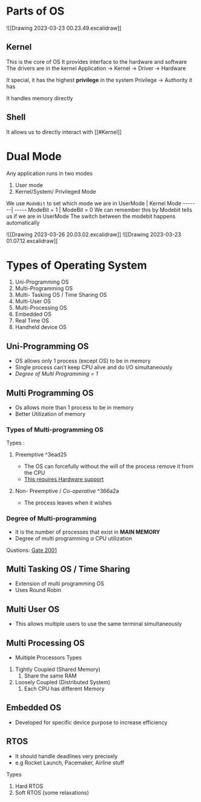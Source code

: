 # Parts of OS
![[Drawing 2023-03-23 00.23.49.excalidraw]]  
## Kernel 

This is the core of OS
It provides interface to the hardware and software
	The drivers are in the kernel
	Application -> Kernel -> Driver -> Hardware

It special, it has the highest **privilege** in the system
Privilege -> Authority it has

It handles memory directly


## Shell 
It allows us to directly interact with [[#Kernel]]

# Dual Mode
Any application runs in two modes
1. User mode 
2. Kernel/System/ Privileged Mode

We use `ModeBit` to set which mode we are in
UserMode | Kernel Mode
-------| -----
ModeBit = 1 | ModeBit = 0
We can remember this by Modebit tells us if we are in UserMode
The switch between the modebit happens automatically 

![[Drawing 2023-03-26 20.03.02.excalidraw]]
![[Drawing 2023-03-23 01.07.12.excalidraw]]

# Types of Operating System
1. Uni-Programming OS
2. Multi-Programming OS
3. Multi- Tasking OS / Time Sharing OS
4. Multi-User OS
5. Multi-Processing OS
6. Embedded OS
7. Real Time OS
8. Handheld device OS

## Uni-Programming OS
- OS allows only 1 process (except OS) to be in memory
- Single process can't keep CPU alive and do I/O simultaneously 
-  *Degree of Multi Programming  = 1* 

## Multi Programming OS
- Os allows more than 1 process to be in memory 
- Better Utilization of memory

### Types of Multi-programming OS
Types :
1. Preemptive ^3ead25
	- The OS can forcefully without the will of the process remove it from the CPU
	- [This requires Hardware support](https://cs.stackexchange.com/questions/135990/os-why-is-it-necessary-to-have-hardware-support-for-implementing-preemptive-sch)

1. Non- Preemptive / *Co-operative*  ^366a2a
	- The process leaves when it wishes[]()

### Degree of Multi-programming
- It is the number of processes that exist in **MAIN MEMORY**
- Degree of multi programming $\alpha$ CPU utilization

Qustions:
[Gate 2001](https://gateoverflow.in/738)




## Multi Tasking OS / Time Sharing

- Extension of multi programming OS
- Uses Round Robin

## Multi User OS

- This allows multiple users to use the same terminal simultaneously

## Multi Processing OS
- Multiple Processors
Types
1. Tightly Coupled (Shared Memory)
	1. Share the same RAM
2. Loosely Coupled  (Distributed System)
	1. Each CPU has different Memory

## Embedded OS

- Developed for specific device purpose to increase efficiency 

## RTOS 

- It should handle deadlines very precisely 
- e.g Rocket Launch, Pacemaker, Airline stuff

Types 
1. Hard RTOS 
2. Soft RTOS (some relaxations)